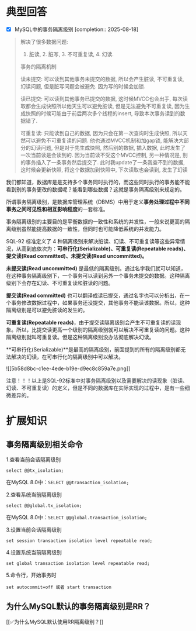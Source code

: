 # 典型回答

- [x] MySQL中的事务隔离级别  [completion:: 2025-08-18]

> 解决了很多数据问题:
> 1. 脏读, 2. 脏写, 3. 不可重复读, 4. 幻读.
> 
> 事务的隔离机制
> 
> 读未提交: 可以读到其他事务未提交的数据, 所以会产生脏读, 不可重复读, 幻读问题, 但是脏写问题会被避免. 因为写的时候会加锁.
> 
> 读已提交: 可以读到其他事务已提交的数据, 这时候MVCC也会出手, 每次读取都会生成快照所以他天生可以避免脏读, 但是无法避免不可重复读, 因为生成快照的时候可能由于前后两次多个线程的insert, 导致本次事务读到的数据错了.
> 
> 可重复读: 只能读到自己的数据, 因为只会在第一次查询时生成快照, 所以天然可以避免不可重复读的问题. 他也通过MVCC机制和加gap锁, 能解决大部分的幻读问题, 但是对于先生成快照, 然后别的数据, 插入数据, 此时发生了一次当前读是会读到的. 因为当前读不受这个MVCC控制, 另一种情况是, 别的事务插入了一条事务然后提交了. 此时我update了一条我查不到的数据, 这时候会更新快照, 将这个数据加到快照中, 下次读取也会读到, 发生了幻读

我们都知道，数据库是是支持多个事务同时执行的，而这些同时执行的事务能不能看到别的事务更改的数据呢？能看到哪些数据？这就是事务隔离级别来规定的。



所谓事务隔离级别，是数据库管理系统（DBMS）中用于定义**事务处理过程中不同事务之间可见性和相互影响程度**的一套标准。



事务隔离级别的主要目的是平衡数据的一致性和系统的并发性，一般来说更高的隔离级别虽然能提高数据的一致性，但同时也可能降低系统的并发能力。



SQL-92 标准定义了 4 种隔离级别来解决脏读、幻读、不可重复读等这些异常情况，从高到底依次为：**可串行化(Serializable)、可重复读(Repeatable reads)、提交读(Read committed)、未提交读(Read uncommitted)。**



**未提交读(Read uncommitted)** 是最低的隔离级别。通过名字我们就可以知道，在这种事务隔离级别下，一个事务可以读到另外一个事务未提交的数据。这种隔离级别下会存在幻读、不可重复读和脏读的问题。



**提交读(Read committed)** 也可以翻译成读已提交，通过名字也可以分析出，在一个事务修改数据过程中，如果事务还没提交，其他事务不能读该数据。所以，这种隔离级别是可以避免脏读的发生的。



**可重复读(Repeatable reads)**，由于提交读隔离级别会产生不可重复读的读现象。所以，比提交读更高一个级别的隔离级别就可以解决不可重复读的问题。这种隔离级别就叫可重复读。但是这种隔离级别没办法彻底解决幻读。



**可串行化(Serializable)**是最高的隔离级别，前面提到的所有的隔离级别都无法解决的幻读，在可串行化的隔离级别中可以解决。

<font style="color:rgb(36, 41, 47);"></font>

![[5b58d8bc-c1ee-4ede-b19e-d9ec8c859a7e.png]]



<font style="color:rgb(36, 41, 47);">注意！！！以上是SQL-92标准中对事务隔离级别以及需要解决的读现象（脏读、幻读、不可重复读）的定义，但是不同的数据库在实际实现的过程中，是有一些细微差异的。</font>

<font style="color:rgb(36, 41, 47);"></font>

# 扩展知识


## 事务隔离级别相关命令


1.查看当前会话隔离级别



`select @@tx_isolation;`



在MySQL 8.0中：`SELECT @@transaction_isolation;`



2.查看系统当前隔离级别



`select @@global.tx_isolation;`



在MySQL 8.0中：`SELECT @@global.transaction_isolation;`



3.设置当前会话隔离级别



`set session transaction isolation level repeatable read;`



4.设置系统当前隔离级别



`set global transaction isolation level repeatable read;`



5.命令行，开始事务时



`set autocommit=off 或者 start transaction`



## 为什么MySQL默认的事务隔离级别是RR？


[[✅为什么MySQL默认使用RR隔离级别？]]

